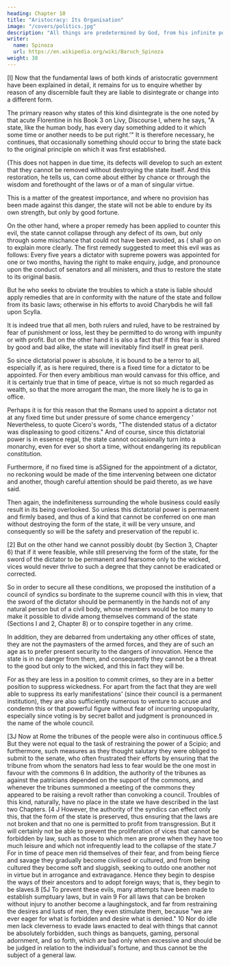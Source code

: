 ```yaml
---
heading: Chapter 10
title: "Aristocracy: Its Organisation"
image: "/covers/politics.jpg"
description: "All things are predetermined by God, from his infinite power and not from his free will"
writer:
  name: Spinoza
  url: https://en.wikipedia.org/wiki/Baruch_Spinoza
weight: 38
---
```



[I] Now that the fundamental laws of both kinds of aristocratic government have been explained in detail, it remains for us to enquire whether by reason of any discernible fault they are liable to disintegrate or change into a different form. 

The primary reason why states of this kind disintegrate is the one noted by that acute Florentine in his Book 3 on Livy, Discourse I, where he says, "A state, like the
human body, has every day something added to it which some time or another needs to be put right.'" It is therefore necessary, he continues, that occasionally
something should occur to bring the state back to the original principle on which
it was first established. 

(This does not happen in due time, its defects will develop to such an extent that they cannot be removed without destroying the state itself.
And this restoration, he tells us, can come about either by chance or through the
wisdom and forethought of the laws or of a man of singular virtue. 

This is a matter of the greatest importance, and where no provision has been made against this danger, the state will not be able to endure by its own
strength, but only by good fortune. 

On the other hand, where a proper remedy has been applied to counter this evil, the state cannot collapse through any defect of its own, but only through some mischance that could not have been avoided, as ( shall go on to explain more clearly. The first remedy suggested to meet this evil was as follows: Every five years a dictator with supreme powers was appointed
for one or two months, having the right to make enquiry, judge, and pronounce upon the conduct of senators and all ministers, and thus to restore the state to its original basis. 

But he who seeks to obviate the troubles to which a state is liable should apply remedies that are in conformity with the nature of the state and follow from its basic laws; otherwise in his efforts to avoid Charybdis he will fall upon Scylla. 

It is indeed true that all men, both rulers and ruled, have to be restrained by fear of punishment or loss, lest they be permitted to do wrong with impunity
or with profit. But on the other hand it is also a fact that if this fear is shared by
good and bad alike, the state will inevitably find itself in great peril. 



<!-- I [Macblavelli, Di8COUrse8 III, 1] 
748 Political Treatise -->

So since dictatorial power is absolute, it is bound to be a terror to all, especially if, as is here required, there is a fixed time for a dictator to be appointed. For then every ambitious man would canvass for this office, and it is certainly true that in time of peace, virtue is not so much regarded as wealth, so that the more arrogant the
man, the more likely he is to ga in office. 

Perhaps it is for this reason that the Romans used to appoint a dictator not at any fixed time but under pressure of some chance emergency ' Nevertheless, to quote Cicero's words, "The distended status
of a dictator was displeasing to good citizens." And of course, since this dictatorial power is in essence regal, the state cannot occasionally turn into a monarchy, even
for ever so short a time, without endangering its republican constitution. 

Furthermore, if no fixed time is aSSigned for the appointment of a dictator, no reckoning would be made of the time intervening between one dictator and another, though
careful attention should be paid thereto, as we have said. 

Then again, the indefiniteness surrounding the whole business could easily result in its being overlooked. So unless this dictatorial power is permanent and firmly based, and thus of a kind that cannot be conferred on one man without destroying the form of the state, it will be very unsure, and consequently so will be the safety and preservation of the republ ic.


[2] But on the other hand we cannot possibly doubt (by Section 3, Chapter 6) that if it were feasible, while still preserving the form of the state, for the sword of
the dictator to be permanent and fearsome only to the wicked, vices would never
thrive to such a degree that they cannot be eradicated or corrected. 

So in order to secure all these conditions, we proposed the institution of a council of syndics su bordinate to the supreme council with this in view, that the sword of the dictator
should be permanently in the hands not of any natural person but of a civil body,
whose members would be too many to make it possible to divide among themselves command of the state (Sections I and 2, Chapter 8) or to conspire together
in any crime. 

In addition, they are debarred from undertaking any other offices of state, they are not the paymasters of the armed forces, and they are of such an
age as to prefer present security to the dangers of innovation. Hence the state is
in no danger from them, and consequently they cannot be a threat to the good
but only to the wicked, and this in fact they will be. 

For as they are less in a position to commit crimes, so they are in a better position to suppress wickedness. For apart from the fact that they are well able to suppress its early manifestations'
(since their council is a permanent institution), they are also sufficiently numerous to venture to accuse and condemn this or that powerful figure without fear of
incurring unpopularity, especially since voting is by secret ballot and judgment is
pronounced in the name of the whole council.

<!-- 2 [Dictoria potestas IS the term Spmoza uses 10 this passage 1
3 [The Roman dictator, appomted only In situations of emergency, held office for no more than SIX
months. While Machiavelli (Discourses J, 34) held that thiS was highly beneficial to the state, SPIlloza agrees With the contral}' view of Cicero.]
.. [ita ad malitiam coercendtJm potentiores sunt The phrase comes from Ovid, Remedia amaris, 91.] 
ChapteT 10 749
 -->

[3J Now at Rome the tribunes of the people were also in continuous office.5
But they were not equal to the task of restraining the power of a Scipio; and furthermore, such measures as they thought salutary they were obliged to submit to
the senate, who often frustrated their efforts by ensuring that the tribune from
whom the senators had less to fear would be the one most in favour with the commons 6 In addition, the authority of the tribunes as against the patricians depended on the support of the commons, and whenever the tribunes summoned
a meeting of the commons they appeared to be raising a revolt rather than convoking a council. Troubles of this kind, naturally, have no place in the state we
have described in the last two Chapters.
[4 J However, the authority of the syndics can effect only this, that the form of
the state is preserved, thus ensuring that the laws are not broken and that no one
is permitted to profit from transgression. But it will certainly not be able to prevent the proliferation of vices that cannot be forbidden by law, such as those to
which men are prone when they have too much leisure and which not infrequently lead to the collapse of the state.7 For in time of peace men rid themselves
of their fear, and from being fierce and savage they gradually become civilised or
cultured, and from being cultured they become soft and sluggish, seeking to outdo
one another not in virtue but in arrogance and extravagance. Hence they begin
to despise the ways of their ancestors and to adopt foreign ways; that is, they begin
to be slaves.8
[5J To prevent these evils, many attempts have been made to establish sumptuary laws, but in vain 9 For all laws that can be broken without injury to another
become a laughingstock, and far from restraining the desires and lusts of men,
they even stimulate them, because "we are ever eager for what is forbidden and
desire what is denied." 10 Nor do idle men lack cleverness to evade laws enacted
to deal with things that cannot be absolutely forbidden, such things as banquets,
gaming, personal adornment, and so forth, which are bad only when excessive
and should be be judged in relation to the individual's fortune, and thus cannot
be the subject of a general law.

